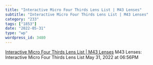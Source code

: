 ```yaml
---
title: "Interactive Micro Four Thirds Lens List | M43 Lenses"
subtitle: "Interactive Micro Four Thirds Lens List | M43 Lenses"
category: "233"
tags: ["1853"]
date: "2022-05-31"
type: "wp"
wordpress_id: 3480
---
```

[ Interactive Micro Four Thirds Lens List | M43 Lenses](https://www.m43lenses.com/)
 M43 Lenses: Interactive Micro Four Thirds Lens List
May 31, 2022 at 06:56PM